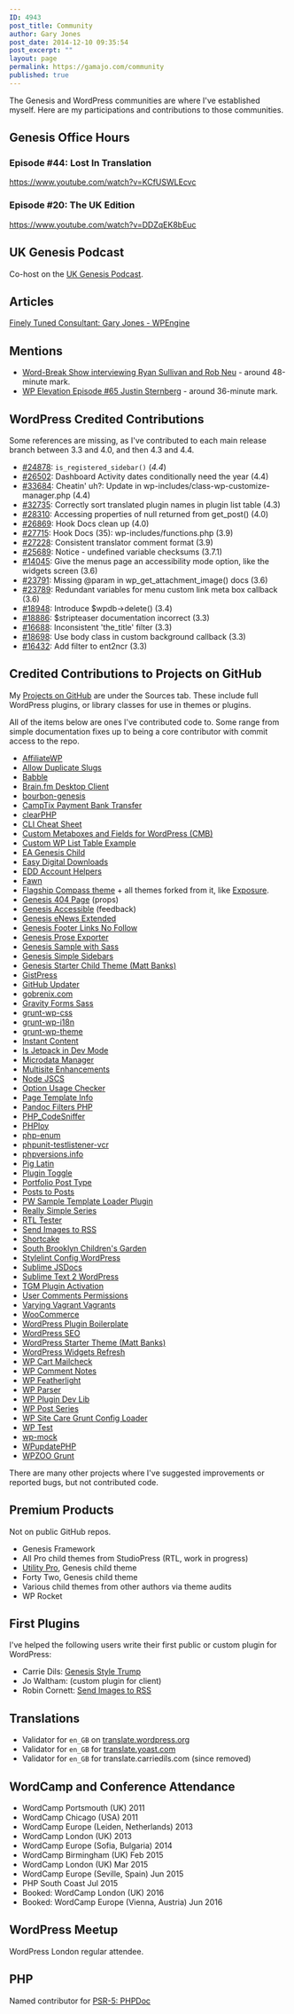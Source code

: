```yaml
---
ID: 4943
post_title: Community
author: Gary Jones
post_date: 2014-12-10 09:35:54
post_excerpt: ""
layout: page
permalink: https://gamajo.com/community
published: true
---
```

The Genesis and WordPress communities are where I've established myself. Here are my participations and contributions to those communities.

## Genesis Office Hours

### Episode #44: Lost In Translation

https://www.youtube.com/watch?v=KCfUSWLEcvc

### Episode #20: The UK Edition

https://www.youtube.com/watch?v=DDZqEK8bEuc

## UK Genesis Podcast

Co-host on the [UK Genesis Podcast](http://ukgenesis.co.uk/podcasts).

## Articles

[Finely Tuned Consultant: Gary Jones - WPEngine](http://wpengine.com/2012/05/25/gary-jones/)

## Mentions

* [Word-Break Show interviewing Ryan Sullivan and Rob Neu](http://word-break.com/episode/episode-05-with-ryan-sullivan-and-rob-neu/) - around 48-minute mark.
* [WP Elevation Episode #65 Justin Sternberg](http://www.wpelevation.com/2015/01/episode-65-justin-sternberg/) - around 36-minute mark.

## WordPress Credited Contributions

Some references are missing, as I've contributed to each main release branch between 3.3 and 4.0, and then 4.3 and 4.4.

* [#24878](https://core.trac.wordpress.org/ticket/24878): `is_registered_sidebar()` (_4.4_)
* <a href="https://core.trac.wordpress.org/ticket/26502">#26502</a>: Dashboard Activity dates conditionally need the year (4.4)
* <a href="https://core.trac.wordpress.org/ticket/33684">#33684</a>: Cheatin' uh?: Update in wp-includes/class-wp-customize-manager.php (4.4)
* <a href="https://core.trac.wordpress.org/ticket/32735">#32735</a>: Correctly sort translated plugin names in plugin list table (4.3)
* <a href="https://core.trac.wordpress.org/ticket/28310">#28310</a>: Accessing properties of null returned from get_post() (4.0)
* <a href="https://core.trac.wordpress.org/ticket/26869">#26869</a>: Hook Docs clean up (4.0)
* <a href="https://core.trac.wordpress.org/ticket/27715">#27715</a>: Hook Docs (35): wp-includes/functions.php (3.9)
* <a href="https://core.trac.wordpress.org/ticket/27228">#27228</a>: Consistent translator comment format (3.9)
* <a href="https://core.trac.wordpress.org/ticket/25689">#25689</a>: Notice - undefined variable checksums (3.7.1)
* <a href="https://core.trac.wordpress.org/ticket/14045">#14045</a>: Give the menus page an accessibility mode option, like the widgets screen (3.6)
* <a href="https://core.trac.wordpress.org/ticket/23791">#23791</a>: Missing @param in wp_get_attachment_image() docs (3.6)
* <a href="https://core.trac.wordpress.org/ticket/23789">#23789</a>: Redundant variables for menu custom link meta box callback (3.6)
* <a href="https://core.trac.wordpress.org/ticket/18948">#18948</a>: Introduce $wpdb-&gt;delete() (3.4)
* <a href="https://core.trac.wordpress.org/ticket/18886">#18886</a>: $stripteaser documentation incorrect (3.3)
* <a href="https://core.trac.wordpress.org/ticket/16688">#16688</a>: Inconsistent 'the_title' filter (3.3)
* <a href="https://core.trac.wordpress.org/ticket/18698">#18698</a>: Use body class in custom background callback (3.3)
* <a href="https://core.trac.wordpress.org/ticket/16432">#16432</a>: Add filter to ent2ncr (3.3)</p>

## Credited Contributions to Projects on GitHub

My [Projects on GitHub](https://github.com/GaryJones?tab=repositories) are under the Sources tab. These include full WordPress plugins, or library classes for use in themes or plugins.

All of the items below are ones I've contributed code to. Some range from simple documentation fixes up to being a core contributor with commit access to the repo.

<ul>
<li><a href="https://github.com/affiliatewp/AffiliateWP">AffiliateWP</a></li>
<li><a href="https://github.com/johnbillion/allow-duplicate-slugs">Allow Duplicate Slugs</a></li>
<li><a href="https://github.com/cftp/babble">Babble</a></li>
<li><a href="https://github.com/Dinius/Brain.fm-Desktop-Client">Brain.fm Desktop Client</a></li>
<li><a href="https://github.com/JohnLauber/bourbon-genesis">bourbon-genesis</a></li>
<li><a href="https://github.com/metarheinmain/camptix-payment-banktransfer">CampTix Payment Bank Transfer</a></li>
<li><a href="https://github.com/dseguy/clearPHP">clearPHP</a></li>
<li><a href="https://github.com/WebDevStudios/CLI-Cheat-Sheet">CLI Cheat Sheet</a></li>
<li><a href="https://github.com/WebDevStudios/Custom-Metaboxes-and-Fields-for-WordPress">Custom Metaboxes and Fields for WordPress (CMB)</a></li>
<li><a href="https://github.com/Veraxus/wp-list-table-example/">Custom WP List Table Example</a>
<li><a href="https://github.com/billerickson/EA-Genesis-Child">EA Genesis Child</a></li>
<li><a href="https://github.com/easydigitaldownloads/Easy-Digital-Downloads">Easy Digital Downloads</a></li>
<li><a href="https://github.com/devinsays/edd-account-helpers">EDD Account Helpers</a></li>
<li><a href="https://github.com/whitetail/fawn">Fawn</a></li>
<li><a href="https://github.com/FlagshipWP/compass">Flagship Compass theme</a> + all themes forked from it, like <a href="https://flagshipwp.com/showcase-photography-theme/">Exposure</a>.</li>
<li><a href="https://github.com/billerickson/Genesis-404-Page">Genesis 404 Page</a> (props)</li>
<li><a href="https://github.com/RRWD/genesis-accessible">Genesis Accessible</a> (feedback)</li>
<li><a href="https://github.com/kraftbj/genesis-enews-extended">Genesis eNews Extended</a></li>
<li><a href="https://github.com/mikejhale/genesis-footer-links-nofollow">Genesis Footer Links No Follow</a></li>
<li><a href="https://github.com/defries/Genesis-Prose-Exporter">Genesis Prose Exporter</a></li>
<li><a href="https://github.com/gregrickaby/genesis-sample">Genesis Sample with Sass</a></li>
<li><a href="https://github.com/copyblogger/genesis-simple-sidebars">Genesis Simple Sidebars</a></li>
<li><a href="https://github.com/mattbanks/Genesis-Starter-Child-Theme">Genesis Starter Child Theme (Matt Banks)</a></li>
<li><a href="https://github.com/bradyvercher/gistpress">GistPress</a></li>
<li><a href="https://github.com/afragen/github-updater">GitHub Updater</a></li>
<li><a href="https://github.com/gobrenix/gobrenix.com">gobrenix.com</a></li>
<li><a href="https://github.com/thatryan/gravity-forms-sass">Gravity Forms Sass</a></li>
<li><a href="https://github.com/cedaro/grunt-wp-css">grunt-wp-css</a></li>
<li><a href="https://github.com/blazersix/grunt-wp-i18n">grunt-wp-i18n</a></li>
<li><a href="https://github.com/10up/grunt-wp-theme">grunt-wp-theme</a></li>
<li><a href="https://github.com/devinsays/instant-content">Instant Content</a></li>
<li><a href="https://github.com/kraftbj/is-jetpack-in-dev-mode">Is Jetpack in Dev Mode</a></li>
<li><a href="https://github.com/bradpotter/microdata-manager">Microdata Manager</a></li>
<li><a href="https://github.com/bueltge/wordpress-multisite-enhancements">Multisite Enhancements</a></li>
<li><a href="https://github.com/jscs-dev/node-jscs">Node JSCS</a></li>
<li><a href="https://github.com/xwp/wp-option-usage-checker">Option Usage Checker</a></li>
<li><a href="https://github.com/tommcfarlin/page-template-info">Page Template Info</a></li>
<li><a href="https://github.com/Vinai/pandocfilters-php">Pandoc Filters PHP</a></li>
<li><a href="https://github.com/squizlabs/PHP_CodeSniffer">PHP_CodeSniffer</a></li>
<li><a href="https://github.com/banago/PHPloy">PHPloy</a></li>
<li><a href="https://github.com/marc-mabe/php-enum">php-enum</a></li>
<li><a href="https://github.com/php-vcr/phpunit-testlistener-vcr">phpunit-testlistener-vcr</a></li>
<li><a href="https://github.com/philsturgeon/phpversions.info">phpversions.info</a></li>
<li><a href="https://github.com/nb/wordpress-piglatin">Pig Latin</a></li>
<li><a href="https://github.com/bradyvercher/plugin-toggle">Plugin Toggle</a></li>
<li><a href="https://github.com/devinsays/portfolio-post-type">Portfolio Post Type</a></li>
<li><a href="https://github.com/scribu/wp-posts-to-posts">Posts to Posts</a></li>
<li><a href="https://github.com/pippinsplugins/pw-sample-template-loader-plugin">PW Sample Template Loader Plugin</a></li>
<li><a href="https://github.com/krogsgard/really-simple-series">Really Simple Series</a></li>
<li><a href="https://github.com/yoavf/RTL-Tester">RTL Tester</a></li>
<li><a href="https://github.com/robincornett/send-images-rss">Send Images to RSS</a></li>
<li><a href="https://github.com/wp-shortcake/shortcake/">Shortcake</a></li>
<li><a href="https://github.com/michaeldfoley/sbcg">South Brooklyn Children's Garden</a></li>
<li><a href="https://github.com/stylelint/stylelint-config-wordpress">Stylelint Config WordPress</a></li>
<li><a href="https://github.com/spadgos/sublime-jsdocs">Sublime JSDocs</a></li>
<li><a href="https://github.com/purplefish32/sublime-text-2-wordpress">Sublime Text 2 WordPress</a></li>
<li><a href="https://github.com/thomasgriffin/TGM-Plugin-Activation">TGM Plugin Activation</a></li>
<li><a href="https://github.com/tommcfarlin/user-comment-permissions">User Comments Permissions</a></li>
<li><a href="https://github.com/Varying-Vagrant-Vagrants/VVV">Varying Vagrant Vagrants</a></li>
<li><a href="https://github.com/woothemes/woocommerce">WooCommerce</a></li>
<li><a href="https://github.com/tommcfarlin/WordPress-Plugin-Boilerplate">WordPress Plugin Boilerplate</a></li>
<li><a href="https://github.com/Yoast/wordpress-seo">WordPress SEO</a></li>
<li><a href="https://github.com/mattbanks/WordPress-Starter-Theme">WordPress Starter Theme (Matt Banks)</a></li>
<li><a href="https://github.com/WebDevStudios/WordPress-Widgets-Refresh">WordPress Widgets Refresh</a></li>
<li><a href="https://github.com/leewillis77/e-commerce-mailcheck">WP Cart Mailcheck</a></li>
<li><a href="https://github.com/norcross/wp-comment-notes">WP Comment Notes</a></li>
<li><a href="https://github.com/wpsitecare/wp-featherlight">WP Featherlight</a></li>
<li><a href="https://github.com/rmccue/WP-Parser">WP Parser</a></li>
<li><a href="https://github.com/xwp/wp-plugin-dev-lib">WP Plugin Dev Lib</a></li>
<li><a href="https://github.com/mikejolley/wp-post-series">WP Post Series</a></li>
<li><a href="https://github.com/wpsitecare/sitecare-grunt-config-loader">WP Site Care Grunt Config Loader</a></li>
<li><a href="https://github.com/manovotny/wptest">WP Test</a></li>
<li><a href="https://github.com/10up/wp_mock">wp-mock</a></li>
<li><a href="https://github.com/WPupdatePHP/wp-update-php">WPupdatePHP</a></li>
<li><a href="https://github.com/WPZOO/grunt">WPZOO Grunt</a></li>
</ul>

There are many other projects where I've suggested improvements or reported bugs, but not contributed code.

## Premium Products

Not on public GitHub repos.

* Genesis Framework
* All Pro child themes from StudioPress (RTL, work in progress)
* [Utility Pro](https://gmj.to/utilitypro), Genesis child theme
* Forty Two, Genesis child theme
* Various child themes from other authors via theme audits
* WP Rocket

## First Plugins

I've helped the following users write their first public or custom plugin for WordPress:

* Carrie Dils: [Genesis Style Trump](https://wordpress.org/plugins/genesis-style-trump/)
* Jo Waltham: (custom plugin for client)
* Robin Cornett: [Send Images to RSS](https://github.com/robincornett/send-images-rss)

## Translations

* Validator for `en_GB` on [translate.wordpress.org](https://translate.wordpress.org/locales/en-gb)</a>
* Validator for `en_GB` for [translate.yoast.com](https://translate.yoast.com/languages/en-gb)
* Validator for `en_GB` for translate.carriedils.com (since removed)

## WordCamp and Conference Attendance

<ul>
<li>WordCamp Portsmouth (UK) 2011</li>
<li>WordCamp Chicago (USA) 2011</li>
<li>WordCamp Europe (Leiden, Netherlands) 2013</li>
<li>WordCamp London (UK) 2013</li>
<li>WordCamp Europe (Sofia, Bulgaria) 2014</li>
<li>WordCamp Birmingham (UK) Feb 2015</li>
<li>WordCamp London (UK) Mar 2015</li>
<li>WordCamp Europe (Seville, Spain) Jun 2015</li>
<li>PHP South Coast Jul 2015</li>
<li>Booked: WordCamp London (UK) 2016</li>
<li>Booked: WordCamp Europe (Vienna, Austria) Jun 2016</li>
</ul>

## WordPress Meetup

WordPress London regular attendee.

## PHP

Named contributor for [PSR-5: PHPDoc](https://github.com/phpDocumentor/fig-standards/blob/master/proposed/phpdoc-meta.md#53-contributors)</a>
